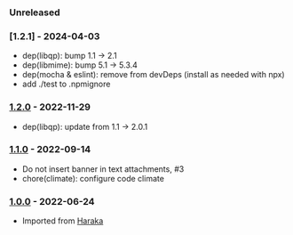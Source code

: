 
### Unreleased

### [1.2.1] - 2024-04-03

- dep(libqp): bump 1.1 -> 2.1
- dep(libmime): bump 5.1 -> 5.3.4
- dep(mocha & eslint): remove from devDeps (install as needed with npx)
- add ./test to .npmignore


### [1.2.0] - 2022-11-29

- dep(libqp): update from 1.1 -> 2.0.1


### [1.1.0] - 2022-09-14

- Do not insert banner in text attachments, #3
- chore(climate): configure code climate


### [1.0.0] - 2022-06-24

- Imported from [Haraka](https://github.com/haraka/Haraka)



[1.0.0]: https://github.com/haraka/email-message/releases/tag/1.0.0
[1.1.0]: https://github.com/haraka/email-message/releases/tag/1.1.0
[1.2.0]: https://github.com/haraka/email-message/releases/tag/1.2.0
